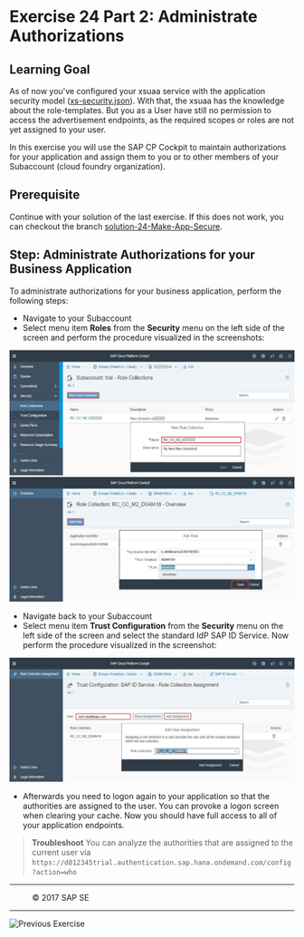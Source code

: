 # Exercise 24 Part 2: Administrate Authorizations

## Learning Goal
As of now you've configured your xsuaa service with the application security model ([xs-security.json](https://github.com/SAP/cloud-bulletinboard-ads/blob/solution-24-Make-App-Secure/security/xs-security.json)). With that, the xsuaa has the knowledge about the role-templates. But you as a User have still no permission to access the advertisement endpoints, as the required scopes or roles are not yet assigned to your user.

In this exercise you will use the SAP CP Cockpit to maintain authorizations for your application and assign them to you or to other members of your Subaccount (cloud foundry organization).

## Prerequisite
Continue with your solution of the last exercise. If this does not work, you can checkout the branch [solution-24-Make-App-Secure](https://github.com/SAP/cloud-bulletinboard-ads/tree/solution-24-Make-App-Secure).

## Step: Administrate Authorizations for your Business Application
To administrate authorizations for your business application, perform the following steps:

- Navigate to your Subaccount
- Select menu item **Roles** from the **Security** menu on the left side of the screen and perform the procedure visualized in the screenshots:  
<img src="/Security/images/CockpitRoleCollectionCreate.jpg" width="700">  
<img src="/Security/images/CockpitRoleCollectionAddRole.jpg" width="700">  

- Navigate back to your Subaccount  
- Select menu item **Trust Configuration** from the **Security** menu on the left side of the screen and select the standard IdP SAP ID Service. Now perform the procedure visualized in the screenshot:    
<img src="/Security/images/CockpitRoleCollectionAssignToUser.jpg" width="700">  

- Afterwards you need to logon again to your application so that the authorities are assigned to the user. You can provoke a logon screen when clearing your cache. Now you should have full access to all of your application endpoints.

> **Troubleshoot**
> You can analyze the authorities that are assigned to the current user via `https://d012345trial.authentication.sap.hana.ondemand.com/config?action=who`


***
<dl>
  <dd>
  <div class="footer">&copy; 2017 SAP SE</div>
  </dd>
</dl>
<hr>
<a href="Exercise_24_MakeYourApplicationSecure.md">
  <img align="left" alt="Previous Exercise">
</a>
